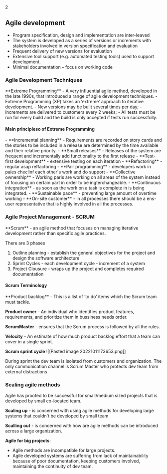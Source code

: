 2<h2>Agile development</h2>
 - Program specification, design and implementation are inter-leaved 
 - The system is developed as a series of versions or increments with stakeholders involved in version specification and evaluation 
 - Frequent delivery of new versions for evaluation 
 - Extensive tool support (e.g. automated testing tools) used to support development. 
 - Minimal documentation – focus on working code

<h3>Agile Development Techniques</h3>
**Extreme Programming**
- A very influential agile method, developed in the late 1990s, that introduced a range of agile development techniques.
- Extreme Programming (XP) takes an ‘extreme’ approach to iterative development.
	- New versions may be built several times per day; 
	- Increments are delivered to customers every 2 weeks; 
	- All tests must be run for every build and the build is only accepted if tests run successfully.

<h4>Main principleso of Extreme Programming</h4>
- **Incremental planning** - Requirements are recorded on story cards and the stories to be
included in a release are determined by the time available and their relative priority.
- **Small releases** - Releases of the system are frequent and incrementally add functionality to the first release
- **Test-first development** - extensive testing on each iteration
- **Refactoring** - regular asap reffactoring
- **Pair programming** - developers work in paies checlinf each other's work and do support
- **Collective ownership** - Working paris are working on all areas of the system instead of focusing on certain part in order to be ingterchangeable.
- **Continuous integration** - as soon as the work on a task is complete in is being integrated.
- **Sustainable pace** - preventing large amount of overtime working
- **On-site customer** - in all processes there should be a ens-user representative that is highly involved in all the processes.

<h3>Agile Project Management - SCRUM</h3>
**Scrum** - an agile method that focuses on managing iterative development rather than specific agile practices.

There are 3 phases
1) Outline planning - establish the general objectives for the project and design the software architecture
2) Sprint Cycles - each development cycle - increment of a system 
3) Project Clousure - wraps up the project and completes required documentation

<h4>Scrum Terminology</h4>
**Product backlog** - This is a list of ‘to do’ items which the Scrum team must tackle.

**Product owner** - An individual who identifies product features, requirements, and prioritize them in bussiness needs order.

**ScrumMaster** - ensures that the Scrum process is followed by all the rules.

**Velocity**  - An estimate of how much product backlog effort that a team can cover in a single sprint. 

**Scrum sprint cycle**
![[Pasted image 20221011173653.png]]

During sprint the dev team is isolated from customers and organization. 
The only communication channel is Scrum Master who protects dev team from external distractions

<h3>Scaling agile methods</h3>
Agile has proofed to be successful for small/medium sized projects that is developed by small co-located team.

**Scaling up** - is concerned with using agile methods for developing large systems that couldn't be developed by small team

**Scalling out** - is concerned with how are agile methods can be introduced across a large organization.

**Agile for big projects**:
- Agile methods are incompatible for large projects. 
- Agile developed systems are suffering from lack of maintainability because of poor documentation, keeping customers involved, maintaining the continuity of dev team. 